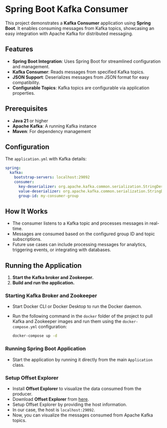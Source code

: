 # Spring Boot Kafka Consumer

This project demonstrates a **Kafka Consumer** application using **Spring Boot**. It enables consuming messages from Kafka topics, showcasing an easy integration with Apache Kafka for distributed messaging.

## Features

- **Spring Boot Integration**: Uses Spring Boot for streamlined configuration and management.
- **Kafka Consumer**: Reads messages from specified Kafka topics.
- **JSON Support**: Deserializes messages from JSON format for easy compatibility.
- **Configurable Topics**: Kafka topics are configurable via application properties.

## Prerequisites

- **Java 21** or higher
- **Apache Kafka**: A running Kafka instance
- **Maven**: For dependency management

## Configuration

The `application.yml` with Kafka details:

```yaml
spring:
  kafka:
    bootstrap-servers: localhost:29092
    consumer:
      key-deserializer: org.apache.kafka.common.serialization.StringDeserializer
      value-deserializer: org.apache.kafka.common.serialization.StringDeserializer
      group-id: my-consumer-group
```
## How It Works

- The consumer listens to a Kafka topic and processes messages in real-time.
- Messages are consumed based on the configured group ID and topic subscriptions.
- Future use cases can include processing messages for analytics, triggering events, or integrating with databases.

## Running the Application

1. **Start the Kafka broker and Zookeeper.**
2. **Build and run the application.**

### Starting Kafka Broker and Zookeeper

- Start Docker CLI or Docker Desktop to run the Docker daemon.
- Run the following command in the `docker` folder of the project to pull Kafka and Zookeeper images and run them using the `docker-compose.yml` configuration:

  ```bash
  docker-compose up -d

### Running Spring Boot Application

- Start the application by running it directly from the main `Application` class.

### Setup Offset Explorer

- Install **Offset Explorer** to visualize the data consumed from the producer.
- Download **Offset Explorer** from [here](https://www.kafkatool.com/download.html).
- Setup Offset Explorer by providing the host information.
- In our case, the host is `localhost:29092`.
- Now, you can visualize the messages consumed from Apache Kafka topics.
